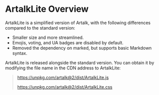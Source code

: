 # ArtalkLite Overview

ArtalkLite is a simplified version of Artalk, with the following differences compared to the standard version:

- Smaller size and more streamlined.
- Emojis, voting, and UA badges are disabled by default.
- Removed the dependency on marked, but supports basic Markdown syntax.

ArtalkLite is released alongside the standard version. You can obtain it by modifying the file name in the CDN address to ArtalkLite:

> https://unpkg.com/artalk@2/dist/ArtalkLite.js
>
> https://unpkg.com/artalk@2/dist/ArtalkLite.css
